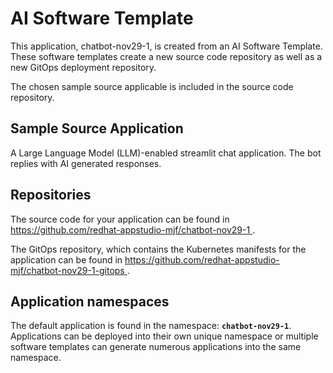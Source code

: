 # AI Software Template

This application, chatbot-nov29-1, is created from an AI Software Template. These software templates create a new source code repository as well as a new GitOps deployment repository.

The chosen sample source applicable is included in the source code repository.

## Sample Source Application

A Large Language Model (LLM)-enabled streamlit chat application. The bot replies with AI generated responses.

## Repositories

The source code for your application can be found in [https://github.com/redhat-appstudio-mjf/chatbot-nov29-1 ](https://github.com/redhat-appstudio-mjf/chatbot-nov29-1 ).
 
The GitOps repository, which contains the Kubernetes manifests for the application can be found in 
[https://github.com/redhat-appstudio-mjf/chatbot-nov29-1-gitops ](https://github.com/redhat-appstudio-mjf/chatbot-nov29-1-gitops ). 

## Application namespaces 

The default application is found in the namespace: **`chatbot-nov29-1`**. Applications can be deployed into their own unique namespace or multiple software templates can generate numerous applications into the same namespace.